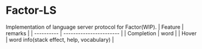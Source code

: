 # Factor-LS
Implementation of language server protocol for Factor(WIP).
| Feature    | remarks                 |
| ---------- | ----------------------- |
| Completion | word                    |
| Hover      | word info(stack effect, help, vocabulary) |
